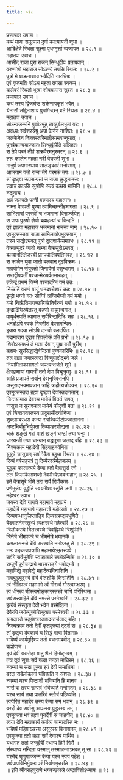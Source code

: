 ```yaml
---
title: ०२८

---
```

प्रजापाल उवाच ।  
कथं माया समुत्पन्ना दुर्गा कात्यायनी शुभा ।  
आदिक्षेत्रे स्थिता सूक्ष्मा पृथग्मूर्त्ता व्यजायत ॥ २८.१ ॥  
महातपा उवाच ।  
आसीद् राजा पुरा राजन् सिन्धुद्वीपः प्रतापवान् ।  
वरुणांशो महाराज सोऽरण्ये तपसि स्थितः ॥ २८.२ ॥  
पुत्रो मे शक्रनाशाय भवेदिति नारधिपः ।  
एवं कृतमतिः सोऽथ महता तपसा स्वकम् ।  
कलेवरं स्थितो भूत्वा शोषयामास सुव्रत ॥ २८.३ ॥  
प्रजापाल उवाच ।  
कथं तस्य द्विजश्रेष्ठ शक्रेणापकृतं भवेत् ।  
येनासौ तद्विनाशाय पुत्रमिच्छन् व्रते स्थितः ॥ २८.४ ॥  
महातपा उवाच ।  
सोऽन्यजन्मनि पुत्रोऽभूत् त्वष्टुर्बलभृतां वरः ।  
अवध्यः सर्वशस्त्रेषु अपां फेनेन नाशितः ॥ २८.५ ॥  
जलफेनेन निहतस्तस्मिल्ँलयमवाप्नुयात् ।  
पुनर्ब्रह्मान्वयाज्जातः सिन्धुद्वीपेति सञ्ज्ञितः ।  
स तेपे परमं तीव्रं शक्रवैरमनुस्मरन् ॥ २८.६ ॥  
ततः कालेन महता नदी वेत्रवती शुभा ।  
मानुषं रूपमास्थाय सालङ्कारं मनोरमम् ।  
आजगाम यतो राजा तेपे परमकं तपः ॥ २८.७ ॥  
तां दृष्ट्वा रूपसम्पन्नां स राजा क्रुद्धमानसः ।  
उवाच काऽसि सुश्रोणि सत्यं कथय भामिनि ॥ २८.८ ॥  
नद्युवाच ।  
अहं जलपतेः पत्नी वरुणस्य महात्मनः ।  
नाम्ना वेत्रवती पुण्या त्वामिच्छन्तीहमागता ॥ २८.९ ॥  
साभिलाषां परस्त्रीं च भजमानां विसर्ज्जयेत् ।  
स पापः पुरुषो ज्ञेयो ब्रह्महत्यां च विन्दति ।  
एवं ज्ञात्वा महाराज भजमानां भजस्व माम् ॥ २८.१० ॥  
एवमुक्तस्तया राजा साभिलाषोपभुक्तवान् ।  
तस्य सद्योऽभवत् पुत्रो द्वादशार्कसमप्रभः ॥ २८.११ ॥  
वेत्रवत्युदरे जातो नाम्ना वैत्रासुरोऽभवत् ।  
बलवानतितेजस्वी प्राग्ज्योतिषपतिर्भवत् ॥ २८.१२ ॥  
स कालेन युवा जातो बलवान् दृढविक्रमः ।  
महायोगेन संयुक्तो जिगायेमां वसुन्धराम् ॥ २८.१३ ॥  
सप्तद्वीपवतीं पश्चान्मेरुपर्वतमारुहत् ।  
तत्रेन्द्रं प्रथमं जिग्ये पश्चादग्निं यमं ततः ।  
निर्ऋतिं वरुणं वायुं धनदश्चेश्वरं ततः ॥ २८.१४ ॥  
इन्द्रो भग्नो गतः सोग्निं अग्निर्भग्नो यमं ययौ ।  
यमो निर्ऋतिमागच्छन्निर्ऋतिर्वरुणं ययौ ॥ २८.१५ ॥  
इन्द्रादिभिरुपेतस्तु वरुणो वायुमन्वगात् ।  
वायुर्धनपतिं त्वागात् सर्वैरिन्द्रादिभिः सह ॥ २८.१६ ॥  
धनदोऽपि स्वकं मित्रमीशं देवसमन्वितः ।  
इयाय गदया सोऽपि दानवो बलदर्पितः ।  
गदामादाय दुद्राव शिवलोकं प्रति प्रभो ॥ २८.१७ ॥  
शिवोऽप्यवध्यं तं मत्वा देवान् गुह्य ययौ पुरीम् ।  
ब्रह्मणः सुरसिद्धाद्यैर्वन्दितां पुण्यकारिभिः ॥ २८.१८ ॥  
तत्र ब्रह्मा जगत्स्त्रष्टा विष्णुपादोद्भवे जले ।  
नियामिताकाशगतो जपत्यन्तर्जले शुभे ।  
क्षेत्रज्ञमायां गायत्रीं ततो देवा विचुक्रुशुः ॥ २८.१९ ॥  
त्राहि प्रजापते सर्वान् देवानृषिवरानपि ।  
असुराद्भयमापन्नान् त्राहि त्राहीत्यचोदयन् ॥ २८.२० ॥  
एवमुक्तस्तदा ब्रह्मा दृष्ट्वा देवांस्तदागतान् ।  
चिन्तयामास देवस्य मायेयं विततं जगत् ।  
नासुरा न सुराश्चात्र मायेयं कीदृशी मता ॥ २८.२१ ॥  
एवं चिन्तयतस्तस्य प्रादुरासीदयोनिजा ।  
शुक्लाम्बरधरा कन्या स्त्रक्किरीटोज्ज्वलानना ।  
अष्टभिर्बाहुभिर्युक्ता दिव्यप्रहरणोद्यता ॥ २८.२२ ॥  
चक्रं शङ्खं गदां पाशं खङ्गं घण्टां तथा धनुः ।  
धारयन्ती तथा चान्यान् बद्धतूणा जलाद् बहिः ॥ २८.२३ ॥  
निश्चक्राम महादेवी सिंहवाहनवेगिता ।  
युयुधे चासुरान् सर्वानेकैव बहुधा स्थिता ॥ २८.२४ ॥  
दिव्यं वर्षसहस्त्रं तु दिव्यैरस्त्रैर्महाबलम् ।  
युद्ध्वा कालात्यये देव्या हतो वैत्रासुरो रणे ।  
ततः किलकिलाशब्दो देवसैन्येऽभवन्महान् ॥ २८.२५ ॥  
हते वैत्रासुरे भीमे तदा सर्वे दिवौकसः ।  
प्रणेमुर्जय युद्धेति स्वयमीशः स्तुतिं जगौ ॥ २८.२६ ॥  
महेश्वर उवाच ।  
जयस्व देवि गायत्रे महामाये महाप्रभे ।  
महादेवि महाभागे महासत्त्वे महोत्सवे ॥ २८.२७ ॥  
दिव्यगन्धानुलिप्ताङ्गि दिव्यस्त्रग्दामभूषिते ।  
वेदमातर्नमस्तुभ्यं त्र्यक्षरस्थे महेश्वरि ॥ २८.२८ ॥  
त्रिलोकस्थे त्रितत्त्वस्थे त्रिवह्निस्थे त्रिशूलिनि ।  
त्रिनेत्रे भीमवक्त्रे च भीमनेत्रे भयानके ।  
कमलासनजे देवि सरस्वति नमोऽस्तु ते ॥ २८.२९ ॥  
नमः पङ्कजपत्राक्षि महामायेऽमृतस्त्रवे ।  
सर्वगे सर्वभूतेशि स्वाहाकारे स्वधेऽम्बिके ॥ २८.३० ॥  
सम्पूर्णे पूर्णचन्द्राभे भास्वराङ्गे भवोद्भवे ।  
महाविद्ये महावेद्ये महादैत्यविनाशिनि ।  
महाबुद्ध्युद्भवे देवि वीतशोके किरातिनि ॥ २८.३१ ॥  
त्वं नीतिस्त्वं महाभागे त्वं गीस्त्वं गौस्त्वमक्षरम् ।  
त्वं धीस्त्वं श्रीस्त्वमोङ्कारस्तत्त्वे चापि परिस्थिता ।  
सर्वसत्त्वाहिते देवि नमस्ते परमेश्वरि ॥ २८.३२ ॥  
इत्येवं संस्तुता देवी भवेन परमेष्ठिना ।  
देवैरपि जयेत्युच्चैरित्युक्ता परमेश्वरी ॥ २८.३३ ॥  
यावदास्ते चतुर्वक्त्रस्तावदन्तर्जलाद् बहिः ।  
निश्चक्राम ततो देवीं कृतकृत्यां ददर्श सः ॥ २८.३४ ॥  
तां दृष्ट्वा देवकार्यं च सिद्धं मत्वा पितामहः ।  
भविष्यं कार्यमुद्दिश्य ततो वचनमब्रवीत् ॥ २८.३५ ॥  
ब्रह्मोवाच ।  
इयं देवी वरारोहा यातु शैलं हिमोद्भवम् ।  
तत्र यूयं सुराः सर्वे गत्वा नन्दत माचिरम् ॥ २८.३६ ॥  
नवम्यां च सदा पूज्या इयं देवी समाधिना ।  
वरदा सर्वलोकानां भविष्यति न संशयः ॥ २८.३७ ॥  
नवम्यां यश्च पिष्टाशी भविष्यति हि मानवः ।  
नारी वा तस्य सम्पन्नं भविष्यति मनोगतम् ॥ २८.३८ ॥  
यश्च सायं तथा प्रातरिदं स्तोत्रं पठिष्यति ।  
त्वयेरितं महादेव तस्य देव्या समं भवान् ॥ २८.३९ ॥  
वरदो देव सर्वासु आपत्स्वप्युद्धरस्व तम् ।  
एवमुक्त्वा भवं ब्रह्मा पुनर्देवीं स चाब्रवीत् ॥ २८.४० ॥  
त्वया देवि महत्कार्यं कर्तव्यं चान्यदस्ति नः ।  
भविष्यं महिषाख्यस्य असुरस्य विनाशनम् ॥ २८.४१ ॥  
एवमुक्त्वा ततो ब्रह्मा सर्वे देवाश्च पार्थिव ।  
यथागतं ततो जग्मुर्द्देवीं स्थाप्य हिमे गिरौ ।  
संस्थाप्य नन्दिता यस्मात् तस्मान्नन्दाऽभवत् तु सा ॥ २८.४२ ॥  
यश्चेदं श्रृणुयाज्जन्म देव्या यश्च स्वयं पठेत् ।  
सर्वपापविनिर्मुक्तः परं निर्वाणमृच्छति ॥ २८.४३ ॥  
॥ इति श्रीवराहपुराणे भगवच्छास्त्रे अष्टाविंशोऽध्यायः ॥ २८ ॥